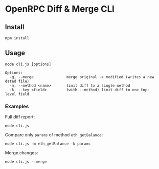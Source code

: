 # OpenRPC Diff & Merge CLI

## Install

```shell script
npm install
```

## Usage

```shell script
node cli.js [options]

Options:
  -g, --merge               merge original -> modified (writes a new dated file)
  -m, --method <name>       limit diff to a single method
  -k, --key <field>         (with --method) limit diff to one top-level field
```

### Examples

Full diff report:

```shell script
node cli.js
```

Compare only `params` of method `eth_getBalance`:

```shell script
node cli.js -m eth_getBalance -k params
```

Merge changes:

```shell script
node cli.js --merge
```
